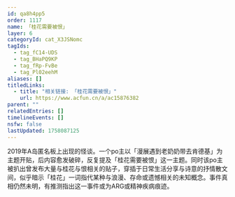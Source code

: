```yaml
---
id: qa8h4pp5
order: 1117
name: 「桂花需要被恨」
layer: 6
categoryId: cat_X3JSNomc
tagIds:
  - tag_fC14-UDS
  - tag_BHaPQ9KP
  - tag_fRp-FvBe
  - tag_Pl02eehM
aliases: []
titledLinks:
  - title: "相关链接: 「桂花需要被恨」"
    url: https://www.acfun.cn/a/ac15876382
parent: ""
relatedEntries: []
timelineEvents: []
nsfw: false
lastUpdated: 1758087125
---
```


2019年A岛匿名板上出现的怪谈。一个po主以「漫展遇到老奶奶带去肯德基」为主题开贴，后内容愈发破碎，反复提及「桂花需要被恨」这一主题。同时该po主被扒出曾发布大量与桂花与恨相关的贴子，穿插于日常生活分享与诗意的抒情散文间，似乎暗示「桂花」一词指代某种与浪漫、存命或遗憾相关的未知概念。事件真相仍然未明，有推测指出这一事件或为ARG或精神疾病痕迹。